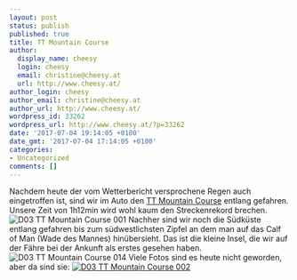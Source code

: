 ```yaml
---
layout: post
status: publish
published: true
title: TT Mountain Course
author:
  display_name: cheesy
  login: cheesy
  email: christine@cheesy.at
  url: http://www.cheesy.at/
author_login: cheesy
author_email: christine@cheesy.at
author_url: http://www.cheesy.at/
wordpress_id: 33262
wordpress_url: http://www.cheesy.at/?p=33262
date: '2017-07-04 19:14:05 +0100'
date_gmt: '2017-07-04 17:14:05 +0100'
categories:
- Uncategorized
comments: []
---
```

Nachdem heute der vom Wetterbericht versprochene Regen auch eingetroffen ist, sind wir im Auto den [TT Mountain Course](https://de.wikipedia.org/wiki/Snaefell_Mountain_Course) entlang gefahren. Unsere Zeit von 1h12min wird wohl kaum den Streckenrekord brechen.
![D03 TT Mountain Course 001](http://www.cheesy.at/wp-content/uploads/D03-TT-Mountain-Course-001.jpg)
Nachher sind wir noch die Südküste entlang gefahren bis zum südwestlichsten Zipfel an dem man auf das Calf of Man (Wade des Mannes) hinübersieht. Das ist die kleine Insel, die wir auf der Fähre bei der Ankunft als erstes gesehen haben.
![D03 TT Mountain Course 014](http://www.cheesy.at/wp-content/uploads/D03-TT-Mountain-Course-014.jpg)
Viele Fotos sind es heute nicht geworden, aber da sind sie:
[![D03 TT Mountain Course 002](http://www.cheesy.at/wp-content/uploads/D03-TT-Mountain-Course-002.jpg)](http://www.cheesy.at/fotos/urlaub/isle-of-man/day-3-tt-mountain-course/)
